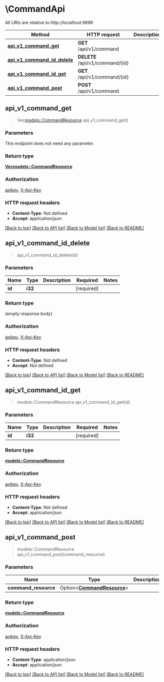 # \CommandApi

All URIs are relative to *http://localhost:9696*

Method | HTTP request | Description
------------- | ------------- | -------------
[**api_v1_command_get**](CommandApi.md#api_v1_command_get) | **GET** /api/v1/command | 
[**api_v1_command_id_delete**](CommandApi.md#api_v1_command_id_delete) | **DELETE** /api/v1/command/{id} | 
[**api_v1_command_id_get**](CommandApi.md#api_v1_command_id_get) | **GET** /api/v1/command/{id} | 
[**api_v1_command_post**](CommandApi.md#api_v1_command_post) | **POST** /api/v1/command | 



## api_v1_command_get

> Vec<models::CommandResource> api_v1_command_get()


### Parameters

This endpoint does not need any parameter.

### Return type

[**Vec<models::CommandResource>**](CommandResource.md)

### Authorization

[apikey](../README.md#apikey), [X-Api-Key](../README.md#X-Api-Key)

### HTTP request headers

- **Content-Type**: Not defined
- **Accept**: application/json

[[Back to top]](#) [[Back to API list]](../README.md#documentation-for-api-endpoints) [[Back to Model list]](../README.md#documentation-for-models) [[Back to README]](../README.md)


## api_v1_command_id_delete

> api_v1_command_id_delete(id)


### Parameters


Name | Type | Description  | Required | Notes
------------- | ------------- | ------------- | ------------- | -------------
**id** | **i32** |  | [required] |

### Return type

 (empty response body)

### Authorization

[apikey](../README.md#apikey), [X-Api-Key](../README.md#X-Api-Key)

### HTTP request headers

- **Content-Type**: Not defined
- **Accept**: Not defined

[[Back to top]](#) [[Back to API list]](../README.md#documentation-for-api-endpoints) [[Back to Model list]](../README.md#documentation-for-models) [[Back to README]](../README.md)


## api_v1_command_id_get

> models::CommandResource api_v1_command_id_get(id)


### Parameters


Name | Type | Description  | Required | Notes
------------- | ------------- | ------------- | ------------- | -------------
**id** | **i32** |  | [required] |

### Return type

[**models::CommandResource**](CommandResource.md)

### Authorization

[apikey](../README.md#apikey), [X-Api-Key](../README.md#X-Api-Key)

### HTTP request headers

- **Content-Type**: Not defined
- **Accept**: application/json

[[Back to top]](#) [[Back to API list]](../README.md#documentation-for-api-endpoints) [[Back to Model list]](../README.md#documentation-for-models) [[Back to README]](../README.md)


## api_v1_command_post

> models::CommandResource api_v1_command_post(command_resource)


### Parameters


Name | Type | Description  | Required | Notes
------------- | ------------- | ------------- | ------------- | -------------
**command_resource** | Option<[**CommandResource**](CommandResource.md)> |  |  |

### Return type

[**models::CommandResource**](CommandResource.md)

### Authorization

[apikey](../README.md#apikey), [X-Api-Key](../README.md#X-Api-Key)

### HTTP request headers

- **Content-Type**: application/json
- **Accept**: application/json

[[Back to top]](#) [[Back to API list]](../README.md#documentation-for-api-endpoints) [[Back to Model list]](../README.md#documentation-for-models) [[Back to README]](../README.md)

